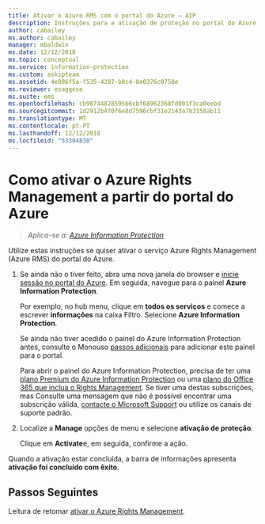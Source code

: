 ```yaml
---
title: Ativar o Azure RMS com o portal do Azure – AIP
description: Instruções para a ativação de proteção no portal do Azure para que sua organização pode começar a proteger documentos e e-mails.
author: cabailey
ms.author: cabailey
manager: mbaldwin
ms.date: 12/12/2018
ms.topic: conceptual
ms.service: information-protection
ms.custom: askipteam
ms.assetid: 4e886f5a-f535-4207-b8c4-8e0376c0758e
ms.reviewer: esaggese
ms.suite: ems
ms.openlocfilehash: cb90744828595b6cbf68962368fd001f3ca0eebd
ms.sourcegitcommit: 1d2912b4f0f6e8d7596cbf31e2143a783158ab11
ms.translationtype: MT
ms.contentlocale: pt-PT
ms.lasthandoff: 12/12/2018
ms.locfileid: "53304830"
---
```

# <a name="how-to-activate-azure-rights-management-from-the-azure-portal"></a>Como ativar o Azure Rights Management a partir do portal do Azure

>*Aplica-se a: [Azure Information Protection](https://azure.microsoft.com/pricing/details/information-protection)*

Utilize estas instruções se quiser ativar o serviço Azure Rights Management (Azure RMS) do portal do Azure.

1. Se ainda não o tiver feito, abra uma nova janela do browser e [inicie sessão no portal do Azure](configure-policy.md#signing-in-to-the-azure-portal). Em seguida, navegue para o painel **Azure Information Protection**.
    
    Por exemplo, no hub menu, clique em **todos os serviços** e comece a escrever **informações** na caixa Filtro. Selecione **Azure Information Protection**.
    
    Se ainda não tiver acedido o painel do Azure Information Protection antes, consulte o Monouso [passos adicionais](configure-policy.md#to-access-the-azure-information-protection-blade-for-the-first-time) para adicionar este painel para o portal.
    
    Para abrir o painel do Azure Information Protection, precisa de ter uma [plano Premium do Azure Information Protection](https://www.microsoft.com/cloud-platform/azure-information-protection-pricing) ou uma [plano do Office 365 que inclua o Rights Management](https://download.microsoft.com/download/E/C/F/ECF42E71-4EC0-48FF-AA00-577AC14D5B5C/Azure_Information_Protection_licensing_datasheet_EN-US.pdf). Se tiver uma destas subscrições, mas Consulte uma mensagem que não é possível encontrar uma subscrição válida, [contacte o Microsoft Support](information-support.md#to-contact-microsoft-support) ou utilize os canais de suporte padrão.

2. Localize a **Manage** opções de menu e selecione **ativação de proteção**. 
    
    Clique em **Activate**e, em seguida, confirme a ação. 

Quando a ativação estar concluída, a barra de informações apresenta **ativação foi concluído com êxito**.


## <a name="next-steps"></a>Passos Seguintes
Leitura de retomar [ativar o Azure Rights Management](activate-service.md#configuring-onboarding-controls-for-a-phased-deployment).

